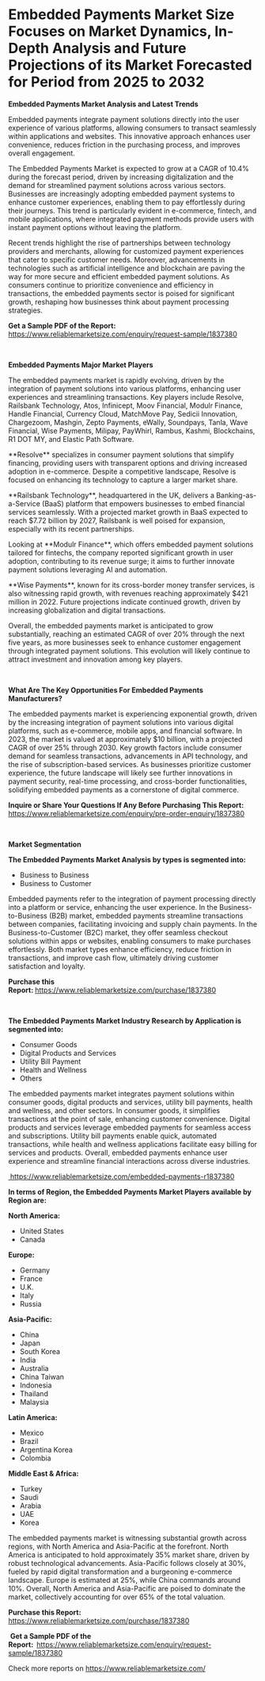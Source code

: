 <p><h1>Embedded Payments Market Size Focuses on Market Dynamics, In-Depth Analysis and Future Projections of its Market Forecasted for Period from 2025 to 2032</h1></p><p><strong>Embedded Payments Market Analysis and Latest Trends</strong></p>
<p><p>Embedded payments integrate payment solutions directly into the user experience of various platforms, allowing consumers to transact seamlessly within applications and websites. This innovative approach enhances user convenience, reduces friction in the purchasing process, and improves overall engagement.</p><p>The Embedded Payments Market is expected to grow at a CAGR of 10.4% during the forecast period, driven by increasing digitalization and the demand for streamlined payment solutions across various sectors. Businesses are increasingly adopting embedded payment systems to enhance customer experiences, enabling them to pay effortlessly during their journeys. This trend is particularly evident in e-commerce, fintech, and mobile applications, where integrated payment methods provide users with instant payment options without leaving the platform.</p><p>Recent trends highlight the rise of partnerships between technology providers and merchants, allowing for customized payment experiences that cater to specific customer needs. Moreover, advancements in technologies such as artificial intelligence and blockchain are paving the way for more secure and efficient embedded payment solutions. As consumers continue to prioritize convenience and efficiency in transactions, the embedded payments sector is poised for significant growth, reshaping how businesses think about payment processing strategies.</p></p>
<p><strong>Get a Sample PDF of the Report:&nbsp;</strong> <a href="https://www.reliablemarketsize.com/enquiry/request-sample/1837380?utm_campaign=3351&utm_medium=2&utm_source=Github&utm_content=ia&utm_term=11032025&utm_id=embedded-payments">https://www.reliablemarketsize.com/enquiry/request-sample/1837380</a></p>
<p>&nbsp;</p>
<p><strong>Embedded Payments Major Market Players</strong></p>
<p><p>The embedded payments market is rapidly evolving, driven by the integration of payment solutions into various platforms, enhancing user experiences and streamlining transactions. Key players include Resolve, Railsbank Technology, Atos, Infinicept, Moov Financial, Modulr Finance, Handle Financial, Currency Cloud, MatchMove Pay, Sedicii Innovation, Chargezoom, Mashgin, Zepto Payments, eWally, Soundpays, Tanla, Wave Financial, Wise Payments, Milipay, PayWhirl, Rambus, Kashmi, Blockchains, R1 DOT MY, and Elastic Path Software.</p><p>**Resolve** specializes in consumer payment solutions that simplify financing, providing users with transparent options and driving increased adoption in e-commerce. Despite a competitive landscape, Resolve is focused on enhancing its technology to capture a larger market share.</p><p>**Railsbank Technology**, headquartered in the UK, delivers a Banking-as-a-Service (BaaS) platform that empowers businesses to embed financial services seamlessly. With a projected market growth in BaaS expected to reach $7.72 billion by 2027, Railsbank is well poised for expansion, especially with its recent partnerships.</p><p>Looking at **Modulr Finance**, which offers embedded payment solutions tailored for fintechs, the company reported significant growth in user adoption, contributing to its revenue surge; it aims to further innovate payment solutions leveraging AI and automation.</p><p>**Wise Payments**, known for its cross-border money transfer services, is also witnessing rapid growth, with revenues reaching approximately $421 million in 2022. Future projections indicate continued growth, driven by increasing globalization and digital transactions.</p><p>Overall, the embedded payments market is anticipated to grow substantially, reaching an estimated CAGR of over 20% through the next five years, as more businesses seek to enhance customer engagement through integrated payment solutions. This evolution will likely continue to attract investment and innovation among key players.</p></p>
<p>&nbsp;</p>
<p><strong>What Are The Key Opportunities For Embedded Payments Manufacturers?</strong></p>
<p><p>The embedded payments market is experiencing exponential growth, driven by the increasing integration of payment solutions into various digital platforms, such as e-commerce, mobile apps, and financial software. In 2023, the market is valued at approximately $10 billion, with a projected CAGR of over 25% through 2030. Key growth factors include consumer demand for seamless transactions, advancements in API technology, and the rise of subscription-based services. As businesses prioritize customer experience, the future landscape will likely see further innovations in payment security, real-time processing, and cross-border functionalities, solidifying embedded payments as a cornerstone of digital commerce.</p></p>
<p><strong>Inquire or Share Your Questions If Any Before Purchasing This Report:</strong> <a href="https://www.reliablemarketsize.com/enquiry/pre-order-enquiry/1837380?utm_campaign=3351&utm_medium=2&utm_source=Github&utm_content=ia&utm_term=11032025&utm_id=embedded-payments">https://www.reliablemarketsize.com/enquiry/pre-order-enquiry/1837380</a></p>
<p>&nbsp;</p>
<p><strong>Market Segmentation</strong></p>
<p><strong>The Embedded Payments Market Analysis by types is segmented into:</strong></p>
<p><ul><li>Business to Business</li><li>Business to Customer</li></ul></p>
<p><p>Embedded payments refer to the integration of payment processing directly into a platform or service, enhancing the user experience. In the Business-to-Business (B2B) market, embedded payments streamline transactions between companies, facilitating invoicing and supply chain payments. In the Business-to-Customer (B2C) market, they offer seamless checkout solutions within apps or websites, enabling consumers to make purchases effortlessly. Both market types enhance efficiency, reduce friction in transactions, and improve cash flow, ultimately driving customer satisfaction and loyalty.</p></p>
<p><strong>Purchase this Report:&nbsp;</strong><a href="https://www.reliablemarketsize.com/purchase/1837380?utm_campaign=3351&utm_medium=2&utm_source=Github&utm_content=ia&utm_term=11032025&utm_id=embedded-payments">https://www.reliablemarketsize.com/purchase/1837380</a></p>
<p>&nbsp;</p>
<p><strong>The Embedded Payments Market Industry Research by Application is segmented into:</strong></p>
<p><ul><li>Consumer Goods</li><li>Digital Products and Services</li><li>Utility Bill Payment</li><li>Health and Wellness</li><li>Others</li></ul></p>
<p><p>The embedded payments market integrates payment solutions within consumer goods, digital products and services, utility bill payments, health and wellness, and other sectors. In consumer goods, it simplifies transactions at the point of sale, enhancing customer convenience. Digital products and services leverage embedded payments for seamless access and subscriptions. Utility bill payments enable quick, automated transactions, while health and wellness applications facilitate easy billing for services and products. Overall, embedded payments enhance user experience and streamline financial interactions across diverse industries.</p></p>
<p><a href="https://www.reliablemarketsize.com/embedded-payments-r1837380?utm_campaign=3351&utm_medium=2&utm_source=Github&utm_content=ia&utm_term=11032025&utm_id=embedded-payments">&nbsp;https://www.reliablemarketsize.com/embedded-payments-r1837380</a></p>
<p><strong>In terms of Region, the Embedded Payments Market Players available by Region are:</strong></p>
<p>
    <p> <strong> North America: </strong>
        <ul>
            <li>United States</li>
            <li>Canada</li>
        </ul>
        </p> 
    <p> <strong> Europe: </strong>
        <ul>
            <li>Germany</li>
            <li>France</li>
            <li>U.K.</li>
            <li>Italy</li>
            <li>Russia</li>
        </ul>
        </p> 
    <p> <strong> Asia-Pacific: </strong>
        <ul>
            <li>China</li>
            <li>Japan</li>
            <li>South Korea</li>
            <li>India</li>
            <li>Australia</li>
            <li>China Taiwan</li>
            <li>Indonesia</li>
            <li>Thailand</li>
            <li>Malaysia</li>
        </ul>
        </p> 
    <p> <strong> Latin America: </strong>
        <ul>
            <li>Mexico</li>
            <li>Brazil</li>
            <li>Argentina Korea</li>
            <li>Colombia</li>
        </ul>
        </p> 
    <p> <strong> Middle East & Africa: </strong>
        <ul>
            <li>Turkey</li>
            <li>Saudi</li>
            <li>Arabia</li>
            <li>UAE</li>
            <li>Korea</li>
        </ul>
    </p>
    </p>
<p><p>The embedded payments market is witnessing substantial growth across regions, with North America and Asia-Pacific at the forefront. North America is anticipated to hold approximately 35% market share, driven by robust technological advancements. Asia-Pacific follows closely at 30%, fueled by rapid digital transformation and a burgeoning e-commerce landscape. Europe is estimated at 25%, while China commands around 10%. Overall, North America and Asia-Pacific are poised to dominate the market, collectively accounting for over 65% of the total valuation.</p></p>
<p><strong>Purchase this Report: </strong><a href="https://www.reliablemarketsize.com/purchase/1837380?utm_campaign=3351&utm_medium=2&utm_source=Github&utm_content=ia&utm_term=11032025&utm_id=embedded-payments">https://www.reliablemarketsize.com/purchase/1837380</a></p>
<p>&nbsp;<strong>Get a Sample PDF of the Report:&nbsp;&nbsp;</strong><a href="https://www.reliablemarketsize.com/enquiry/request-sample/1837380?utm_campaign=3351&utm_medium=2&utm_source=Github&utm_content=ia&utm_term=11032025&utm_id=embedded-payments">https://www.reliablemarketsize.com/enquiry/request-sample/1837380</a></p>
<p><strong></strong></p>
<p>Check more reports on <a href="https://www.reliablemarketsize.com/?utm_campaign=3351&utm_medium=2&utm_source=Github&utm_content=ia&utm_term=11032025&utm_id=embedded-payments">https://www.reliablemarketsize.com/</a></p>